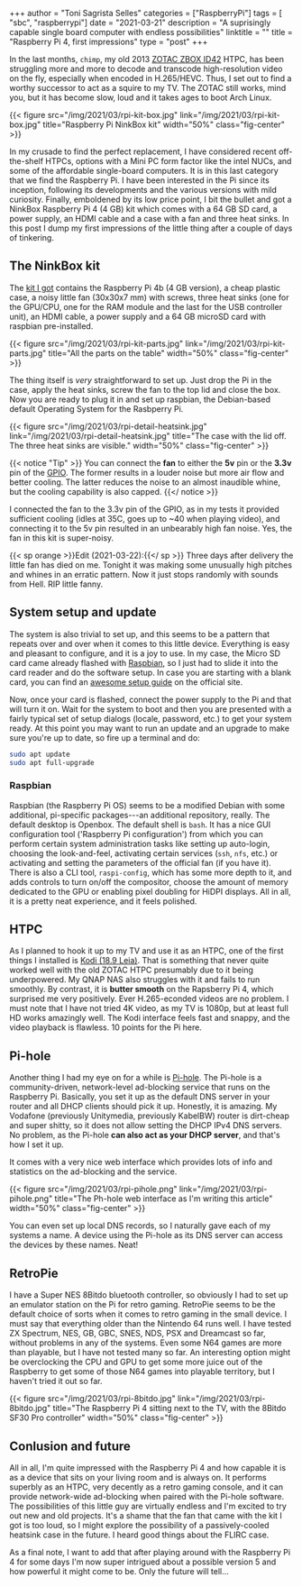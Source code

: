 +++
author = "Toni Sagrista Selles"
categories = ["RaspberryPi"]
tags = [ "sbc", "raspberrypi"]
date = "2021-03-21"
description = "A suprisingly capable single board computer with endless possibilities"
linktitle = ""
title = "Raspberry Pi 4, first impressions"
type = "post"
+++

In the last months, `chimp`, my old 2013 [ZOTAC ZBOX ID42](https://www.zotac.com/us/product/mini_pcs/id42-plus) HTPC, has been struggling more and more to decode and transcode high-resolution video on the fly, especially when encoded in H.265/HEVC. Thus, I set out to find a worthy successor to act as a squire to my TV. The ZOTAC still works, mind you, but it has become slow, loud and it takes ages to boot Arch Linux.

{{< figure src="/img/2021/03/rpi-kit-box.jpg" link="/img/2021/03/rpi-kit-box.jpg" title="Raspberry Pi NinkBox kit" width="50%" class="fig-center" >}}

In my crusade to find the perfect replacement, I have considered recent off-the-shelf HTPCs, options with a Mini PC form factor like the intel NUCs, and some of the affordable single-board computers. It is in this last category that we find the Raspberry Pi. I have been interested in the Pi since its inception, following its developments and the various versions with mild curiosity. Finally, emboldened by its low price point, I bit the bullet and got a NinkBox Raspberry Pi 4 (4 GB) kit which comes with a 64 GB SD card, a power supply, an HDMI cable and a case with a fan and three heat sinks. In this post I dump my first impressions of the little thing after a couple of days of tinkering.

<!--more-->

## The NinkBox kit

The [kit I got](https://smile.amazon.de/Raspberry-Original-Processor-Supports-Bluetooth/dp/B07ZV9C6QF/ref=sr_1_1_sspa?crid=1MONBQR78RKLK&dchild=1&keywords=ninkbox+raspberry+pi+4&qid=1616344555) contains the Raspberry Pi 4b (4 GB version), a cheap plastic case, a noisy little fan (30x30x7 mm) with screws, three heat sinks (one for the GPU/CPU, one for the RAM module and the last for the USB controller unit), an HDMI cable, a power supply and a 64 GB microSD card with raspbian pre-installed. 

{{< figure src="/img/2021/03/rpi-kit-parts.jpg" link="/img/2021/03/rpi-kit-parts.jpg" title="All the parts on the table" width="50%" class="fig-center" >}}

The thing itself is *very* straightforward to set up. Just drop the Pi in the case, apply the heat sinks, screw the fan to the top lid and close the box. Now you are ready to plug it in and set up raspbian, the Debian-based default Operating System for the Rasbperry Pi.

{{< figure src="/img/2021/03/rpi-detail-heatsink.jpg" link="/img/2021/03/rpi-detail-heatsink.jpg" title="The case with the lid off. The three heat sinks are visible." width="50%" class="fig-center" >}}

{{< notice "Tip" >}}
You can connect the **fan** to either the **5v** pin or the **3.3v** pin of the [GPIO](https://pinout.xyz/pinout/pin2_5v_power). The former results in a louder noise but more air flow and better cooling. The latter reduces the noise to an almost inaudible whine, but the cooling capability is also capped.
{{</ notice >}}

I connected the fan to the 3.3v pin of the GPIO, as in my tests it provided sufficient cooling (idles at 35C, goes up to ~40 when playing video), and connecting it to the 5v pin resulted in an unbearably high fan noise. Yes, the fan in this kit is super-noisy.

{{< sp orange >}}Edit (2021-03-22):{{</ sp >}} Three days after delivery the little fan has died on me. Tonight it was making some unusually high pitches and whines in an erratic pattern. Now it just stops randomly with sounds from Hell. RIP little fanny.

## System setup and update

The system is also trivial to set up, and this seems to be a pattern that repeats over and over when it comes to this little device. Everything is easy and pleasant to configure, and it is a joy to use. In my case, the Micro SD card came already flashed with [Raspbian](https://www.raspbian.org), so I just had to slide it into the card reader and do the software setup. In case you are starting with a blank card, you can find an [awesome setup guide](https://projects.raspberrypi.org/en/projects/raspberry-pi-setting-up) on the official site.

Now, once your card is flashed, connect the power supply to the Pi and that will turn it on. Wait for the system to boot and then you are presented with a fairly typical set of setup dialogs (locale, password, etc.) to get your system ready. At this point you may want to run an update and an upgrade to make sure you're up to date, so fire up a terminal and do:

```bash
sudo apt update
sudo apt full-upgrade
```

### Raspbian

Raspbian (the Raspberry Pi OS) seems to be a modified Debian with some additional, pi-specific packages---an additional repository, really. The default desktop is Openbox. The default shell is `bash`. It has a nice GUI configuration tool ('Raspberry Pi configuration') from which you can perform certain system administration tasks like setting up auto-login, choosing the look-and-feel, activating certain services (`ssh`, `nfs`, etc.) or activating and setting the parameters of the official fan (if you have it). There is also a CLI tool, `raspi-config`, which has some more depth to it, and adds controls to turn on/off the compositor, choose the amount of memory dedicated to the GPU or enabling pixel doubling for HiDPI displays. All in all, it is a pretty neat experience, and it feels polished.

## HTPC

As I planned to hook it up to my TV and use it as an HTPC, one of the first things I installed is [Kodi (18.9 Leia)](https://kodi.tv/article/kodi-leia-189-release). That is something that never quite worked well with the old ZOTAC HTPC presumably due to it being underpowered. My QNAP NAS also struggles with it and fails to run smoothly. By contrast, it is **butter smooth** on the Rapsberry Pi 4, which surprised me very positively. Ever H.265-econded videos are no problem. I must note that I have not tried 4K video, as my TV is 1080p, but at least full HD works amazingly well. The Kodi interface feels fast and snappy, and the video playback is flawless. 10 points for the Pi here.

## Pi-hole

Another thing I had my eye on for a while is [Pi-hole](https://pi-hole.net). The Pi-hole is a community-driven, network-level ad-blocking service that runs on the Raspberry Pi. Basically, you set it up as the default DNS server in your router and all DHCP clients should pick it up. Honestly, it is amazing. My Vodafone (previously Unitymedia, previously KabelBW) router is dirt-cheap and super shitty, so it does not allow setting the DHCP IPv4 DNS servers. No problem, as the Pi-hole **can also act as your DHCP server**, and that's how I set it up.

It comes with a very nice web interface which provides lots of info and statistics on the ad-blocking and the service.

{{< figure src="/img/2021/03/rpi-pihole.png" link="/img/2021/03/rpi-pihole.png" title="The Ph-hole web interface as I'm writing this article" width="50%" class="fig-center" >}}

You can even set up local DNS records, so I naturally gave each of my systems a name. A device using the Pi-hole as its DNS server can access the devices by these names. Neat!

## RetroPie

I have a Super NES 8Bitdo bluetooth controller, so obviously I had to set up an emulator station on the Pi for retro gaming. RetroPie seems to be the default choice of sorts when it comes to retro gaming in the small device. I must say that everything older than the Nintendo 64 runs well. I have tested ZX Spectrum, NES, GB, GBC, SNES, NDS, PSX and Dreamcast so far, without problems in any of the systems. Even some N64 games are more than playable, but I have not tested many so far. An interesting option might be overclocking the CPU and GPU to get some more juice out of the Raspberry to get some of those N64 games into playable territory, but I haven't tried it out so far.

{{< figure src="/img/2021/03/rpi-8bitdo.jpg" link="/img/2021/03/rpi-8bitdo.jpg" title="The Raspberry Pi 4 sitting next to the TV, with the 8Bitdo SF30 Pro controller" width="50%" class="fig-center" >}}

## Conlusion and future

All in all, I'm quite impressed with the Raspberry Pi 4 and how capable it is as a device that sits on your living room and is always on. It performs superbly as an HTPC, very decently as a retro gaming console, and it can provide network-wide ad-blocking when paired with the Pi-hole software. The possibilities of this little guy are virtually endless and I'm excited to try out new and old projects.
It's a shame that the fan that came with the kit I got is too loud, so I might explore the possibility of a passively-cooled heatsink case in the future. I heard good things about the FLIRC case.

As a final note, I want to add that after playing around with the Raspberry Pi 4 for some days I'm now super intrigued about a possible version 5 and how powerful it might come to be. Only the future will tell...

